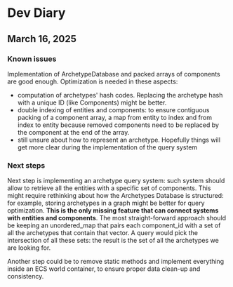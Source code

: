 # Dev Diary

## March 16, 2025

### Known issues

Implementation of ArchetypeDatabase and packed arrays of components are good enough. Optimization is needed in these aspects:
- computation of archetypes' hash codes. Replacing the archetype hash with a unique ID (like Components) might be better.
- double indexing of entities and components: to ensure contiguous packing of a component array, a map from entity to index and from index to entity because removed components need to be replaced by the component at the end of the array.
- still unsure about how to represent an archetype. Hopefully things will get more clear during the implementation of the query system


### Next steps

Next step is implementing an archetype query system: such system should allow to retrieve all the entities with a specific set of components. This might require rethinking about how the Archetypes Database is structured: for example, storing archetypes in a graph might be better for query optimization. **This is the only missing feature that can connect systems with entities and components**. The most straight-forward approach should be keeping an unordered_map that pairs each component_id with a set of all the archetypes that contain that vector. A query would pick the intersection of all these sets: the result is the set of all the archetypes we are looking for.

Another step could be to remove static methods and implement everything inside an ECS world container, to ensure proper data clean-up and consistency.